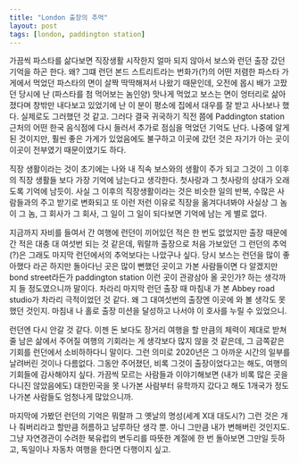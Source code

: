 ```yaml
---
title: "London 출장의 추억"
layout: post
tags: [london, paddington station]
---
```


가끔씩 파스타를 삶다보면 직장생활 시작한지 얼마 되지 않아서 보스와 런던 출장 갔던 기억을 하곤 한다. 왜? 그떄 런던 본드 스트리트라는 번화가(?)의 어떤 저렴한 파스타 가게에서 먹었던 파스타의 면이 살짝 딱딱해져서 나왔기 때문인데, 오전에 몹시 배가 고팠던 당시에 난 (파스타를 첨 먹어보는 놈인양) 맛나게 먹었고 보스는 면이 엉터리로 삶아졌다며 창밖만 내다보고 있었기에 난 이 분이 평소에 집에서 대우를 잘 받고 사나보나 했다. 실제로도 그러했던 것 같고. 그러다 결국 귀국하기 직전 쯤에 Paddington station 근처의 어떤 한국 음식점에 다시 들러서 추가로 점심을 먹었던 기억도 난다. 나중에 알게 된 것이지만, 훨씬 좋은 가게가 있었음에도 불구하고 이곳에 갔던 것은 자기가 아는 곳이 이곳이 전부였기 때문이였기도 하다. 

직장 생활이라는 것이 초기에는 나와 내 직속 보스와의 생활이 주가 되고 그것이 그 이후의 직장 생활들 보다 가장 기억에 남는다고 생각한다. 첫사랑과 그 첫사랑의 상대가 오래도록 기억에 남듯이. 사실 그 이후의 직장생활이라는 것은 비슷한 일의 반복, 수많은 사람들과의 주고 받기로 변화되고 또 이런 저런 이유로 직장을 옮겨다녀봐야 사실상 그 놈이 그 놈, 그 회사가 그 회사, 그 일이 그 일이 되다보면 기억에 남는 게 별로 없다.

지금까지 자비를 들여서 간 여행에 런던이 끼어있던 적은 한 번도 없었지만 출장 때문에 간 적은 대충 대 여섯번 되는 것 같은데, 뭐랄까 출장으로 처음 가보았던 그 런던의 추억(?)은 그래도 마지막 런던에서의 추억보다는 나았구나 싶다. 당시 보스는 런던을 많이 좋아했다 라곤 하지만 돌아다닌 곳은 많이 뻔했던 곳이고 가본 사람들이면 다 알겠지만 bond street라든가 paddington station 이런 곳이 관광삼아 올 곳인가? 하는 생각까지 들 정도였으니까 말이다. 차라리 마지막 런던 출장 때 마침내 가 본 Abbey road studio가 차라리 극적이었던 것 같다. 왜 그 대여섯번의 출장엔 이곳에 와 볼 생각도 못했던 것인지. 마침내 나 홀로 출장 미션을 달성하고 나서야 이 호사를 누릴 수 있었으니.

런던엔 다시 안갈 것 같다. 이젠 돈 보다도 장거리 여행을 할 만큼의 체력이 제대로 받쳐줄 남은 삶에서 주어질 여행의 기회라는 게 생각보다 많지 않을 것 같은데, 그 금쪽같은 기회를 런던에서 소비하하다니 말이다. 그런 의미로 2020년은 그 아까운 시간의 일부를 날려버린 것이나 다름없다. 그동안 주어졌던, 비록 그것이 출장이었다고는 해도, 여행의 기회들에 감사해야지 싶다. 가끔씩 모르는 사람들과 이야기해보면 (내가 비록 많은 곳을 다니진 않았음에도) 대한민국을 못 나가본 사람부터 유학까지 갔다고 해도 1개국가 정도 나가본 사람들도 엄청나게 많았으니까.

마지막에 가봤던 런던의 기억은 뭐랄까 그 옛날의 명성(세계 X대 대도시?) 그런 것은 개나 줘버리라고 할만큼 허름하고 남루하단 생각 뿐. 아니 그만큼 내가 변해버린 것인지도. 그냥 자연경관이 수려한 북유럽의 변두리를 따뜻한 계절에 한 번 돌아보면 그만일 듯하고, 독일이나 자동차 여행을 한다면 다행이지 싶고. 